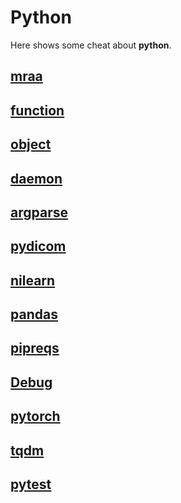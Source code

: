 # Python

Here shows some cheat about **python**.

## [mraa](mraa.md)

## [function](function.md)

## [object](object.md)

## [daemon](daemon.md)

## [argparse](argparse.md)

## [pydicom](pydicom.md)

## [nilearn](nilearn.md)

## [pandas](pandas.md)

## [pipreqs](pipreqs.md)

## [Debug](Debug.md)

## [pytorch](pytorch.md)

## [tqdm](tqdm.md)

## [pytest](pytest.md)
